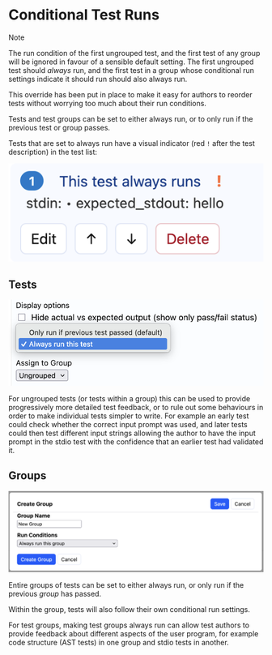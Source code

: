 # Conditional Test Runs

> [!NOTE]
> The run condition of the first ungrouped test, and the first test of any
> group will be ignored in favour of a sensible default setting. The first
> ungrouped test should *always* run, and the first test in a group whose
> conditional run settings indicate it should run should also always run.
>
> This override has been put in place to make it easy for authors to reorder
> tests without worrying too much about their run conditions.

Tests and test groups can be set to either always run, or to only run if the
previous test or group passes.

Tests that are set to always run have a visual indicator (red `!` after the test description)
in the test list:

![Always run indicator](img/test_always_runs.png)

## Tests

![Conditional test runs](img/tests_conditional_run.png)

For ungrouped tests (or tests within a group) this can be used to provide
progressively more detailed test feedback, or to rule out some behaviours in
order to make individual tests simpler to write. For example an early test
could check whether the correct input prompt was used, and later tests could
then test different input strings allowing the author to have the input
prompt in the stdio test with the confidence that an earlier test had
validated it.

## Groups

![Conditional group runs](img/groups_conditional_run.png)

Entire groups of tests can be set to either always run, or only run if the
previous *group* has passed.

Within the group, tests will also follow their own conditional run settings.

For test groups, making test groups always run can allow test authors to
provide feedback about different aspects of the user program, for example
code structure (AST tests) in one group and stdio tests in another.